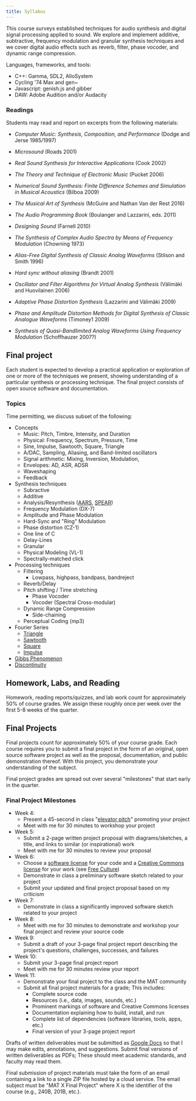 ```yaml
---
title: Syllabus
---
```



<section>

This course surveys established techniques for audio synthesis and digital signal processing applied to sound. We explore and implement additive, subtractive, frequency modulation and granular synthesis techniques and we cover digital audio effects such as reverb, filter, phase vocoder, and dynamic range compression.

</section>

Languages, frameworks, and tools:

- C++: Gamma, SDL2, AlloSystem
- Cycling '74 Max and gen~
- Javascript: genish.js and gibber
- DAW: Adobe Audition and/or Audacity


### Readings

Students may read and report on excerpts from the following materials:

- _Computer Music: Synthesis, Composition, and Performance_ (Dodge and Jerse 1985/1997)
- _Microsound_ (Roads 2001)
- _Real Sound Synthesis for Interactive Applications_ (Cook 2002)
- _The Theory and Technique of Electronic Music_ (Pucket 2006)
- _Numerical Sound Synthesis: Finite Difference Schemes and Simulation in Musical Acoustics_ (Bilboa 2009)
- _The Musical Art of Synthesis_ (McGuire and Nathan Van der Rest 2016)
- _The Audio Programming Book_ (Boulanger and Lazzarini, eds. 2011)
- _Designing Sound_ (Farnell 2010)

- _The Synthesis of Complex Audio Spectra by Means of Frequency Modulation_ (Chowning 1973)
- _Alias-Free Digital Synthesis of Classic Analog Waveforms_ (Stilson and Smith 1996)
- _Hard sync without aliasing_ (Brandt 2001)
- _Oscillator and Filter Algorithms for Virtual Analog Synthesis_ (Välimäki and Huovilainen 2006)
- _Adaptive Phase Distortion Synthesis_ (Lazzarini and Välimäki 2009)
- _Phase and Amplitude Distortion Methods for Digital Synthesis of Classic Analogue Waveforms_ (Timoney1 2009)
- _Synthesis of Quasi-Bandlimited Analog Waveforms Using Frequency Modulation_ (Schoffhauzer 2007?)



## Final project

Each student is expected to develop a practical application or exploration of one or more of the techniques we present, showing understanding of a particular synthesis or processing technique. The final project consists of open source software and documentation.


### Topics

Time permitting, we discuss subset of the following:

- Concepts
  + Music: Pitch, Timbre, Intensity, and Duration
  + Physical: Frequency, Spectrum, Pressure, Time
  + Sine, Impulse, Sawtooth, Square, Triangle
  + A/DAC, Sampling, Aliasing, and Band-limited oscillators
  + Signal arithmetic: Mixing, Inversion, Modulation,
  + Envelopes: AD, ASR, ADSR
  + Waveshaping
  + Feedback
- Synthesis techniques
  + Subractive
  + Additive
  + Analysis/Resynthesis ([AARS](http://arss.sourceforge.net/examples.shtml), [SPEAR](http://www.klingbeil.com/spear/))
  + Frequency Modulation (DX-7)
  + Amplitude and Phase Modulation
  + Hard-Sync and "Ring" Modulation
  + Phase distortion (CZ-1)
  + One line of C
  + Delay-Lines
  + Granular
  + Physical Modeling (VL-1)
  + Spectrally-matched click
- Processing techniques
  + Filtering
    * Lowpass, highpass, bandpass, bandreject
  + Reverb/Delay
  + Pitch shifting / Time stretching
    * Phase Vocoder
    * Vocoder (Spectral Cross-modular)
  + Dynamic Range Compression
    * Side-chaining
  + Perceptual Coding (mp3)
- Fourier Series
  + [Triangle](http://mathworld.wolfram.com/FourierSeriesTriangleWave.html)
  + [Sawtooth](http://mathworld.wolfram.com/FourierSeriesSawtoothWave.html)
  + [Square](http://mathworld.wolfram.com/FourierSeriesSquareWave.html)
  + [Impulse](http://mathworld.wolfram.com/DeltaFunction.html)
- [Gibbs Phenomenon](http://mathworld.wolfram.com/GibbsPhenomenon.html)
- [Discontinuity](http://mathworld.wolfram.com/Discontinuity.html)


## Homework, Labs, and Reading

Homework, reading reports/quizzes, and lab work count for approximately 50% of course grades. We assign these roughly once per week over the first 5-8 weeks of the quarter.


## Final Projects

Final projects count for approximately 50% of your course grade. Each course requires you to submit a final project in the form of an original, open source software project as well as the proposal, documentation, and public demonstration thereof. With this project, you demonstrate your understanding of the subject.

Final project grades are spread out over several "milestones" that start early in the quarter.


### Final Project Milestones

+ Week 4:
  * Present a 45-second in class "[elevator pitch](https://en.wikipedia.org/wiki/Elevator_pitch)" promoting your project
  * Meet with me for 30 minutes to workshop your project
+ Week 5:
  * Submit a 2-page written project proposal with diagrams/sketches, a title, and links to similar (or inspirational) work
  * Meet with me for 30 minutes to review your proposal
+ Week 6:
  * Choose a [software license](https://opensource.org/licenses) for your code and a [Creative Commons license](https://creativecommons.org/share-your-work) for your work (see [Free Culture](https://en.wikipedia.org/wiki/Free_Culture_(book)))
  * Demonstrate in class a preliminary software sketch related to your project
  * Submit your updated and final project proposal based on my criticism
+ Week 7:
  * Demonstrate in class a significantly improved software sketch related to your project
+ Week 8:
  * Meet with me for 30 minutes to demonstrate and workshop your final project and review your source code
+ Week 9:
  * Submit a draft of your 3-page final project report describing the project's questions, challenges, successes, and failures
+ Week 10:
  * Submit your 3-page final project report
  * Meet with me for 30 minutes review your report
+ Week 11:
  * Demonstrate your final project to the class and the MAT community
  * Submit all final project materials for a grade; This includes:
    - Complete source code
    - Resources (i.e., data, images, sounds, etc.)
    - Prominent markings of software and Creative Commons licenses
    - Documentation explaining how to build, install, and run
    - Complete list of dependencies (software libraries, tools, apps, etc.)
    - Final version of your 3-page project report

Drafts of written deliverables must be submitted as [Google Docs](https://docs.google.com) so that I may make edits, annotations, and suggestions. Submit final versions of written deliverables as PDFs; These should meet academic standards, and faculty may read them.

Final submission of project materials must take the form of an email containing a link to a single ZIP file hosted by a cloud service. The email subject must be "MAT X Final Project" where X is the identifier of the course (e.g., 240B, 201B, etc.).

